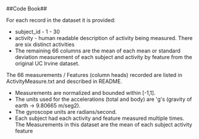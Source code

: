 ##Code Book##

For each record in the dataset it is provided:
- subject_id  - 1 - 30 
- activity - human readable description of activity being measured. There are six distinct activities
- The remaining 66 columns are the mean of each mean or standard deviation measurement of each subject and activity by feature from the original UC Irvine dataset.

The 66 measurements / Features (column heads) recorded are listed in ActivityMeasure.txt and described in README.

- Measurements are normalized and bounded within [-1,1].
- The units used for the accelerations (total and body) are 'g's (gravity of earth -> 9.80665 m/seg2).
- The gyroscope units are radians/second.
- Each subject had each activity and feature measured multiple times. The Measurements in this dataset are the mean of each subject activity feature
